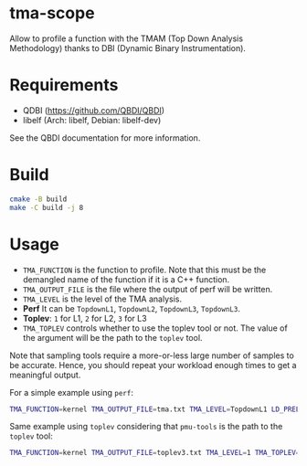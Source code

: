 # tma-scope
Allow to profile a function with the TMAM (Top Down Analysis Methodology) thanks to DBI (Dynamic Binary Instrumentation).

# Requirements
 - QDBI (https://github.com/QBDI/QBDI)
 - libelf (Arch: libelf, Debian: libelf-dev)

See the QBDI documentation for more information.

# Build
```bash
cmake -B build
make -C build -j 8
```

# Usage

- `TMA_FUNCTION` is the function to profile. Note that this must be the demangled name of the function if it is a C++ function.
- `TMA_OUTPUT_FILE` is the file where the output of perf will be written.
- `TMA_LEVEL` is the level of the TMA analysis. 
 - **Perf** It can be `TopdownL1`, `TopdownL2`, `TopdownL3`, `TopdownL3`.
 - **Toplev**: `1` for L1, `2` for L2, `3` for L3
- `TMA_TOPLEV` controls whether to use the toplev tool or not. The value of the argument will be the path to the `toplev` tool.

Note that sampling tools require a more-or-less large number of samples to be accurate. Hence, you should repeat your workload enough times to get a meaningful output.

For a simple example using `perf`:
```bash
TMA_FUNCTION=kernel TMA_OUTPUT_FILE=tma.txt TMA_LEVEL=TopdownL1 LD_PRELOAD=./libtmascope.so {YOUR_PROGRAM}
```

Same example using `toplev` considering that `pmu-tools` is the path to the `toplev` tool:
```bash
TMA_FUNCTION=kernel TMA_OUTPUT_FILE=toplev3.txt TMA_LEVEL=1 TMA_TOPLEV=pmu-tools LD_PRELOAD=./libtmascope.so {YOUR_PROGRAM}
```